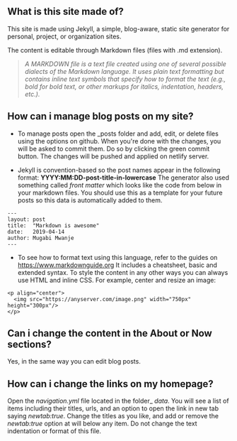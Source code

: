 ## What is this site made of?

This site is made using Jekyll, a simple, blog-aware, static site generator for personal, project, or organization sites.

The content is editable through Markdown files (files with .md extension).

>_A MARKDOWN file is a text file created using one of several possible dialects of the Markdown language. It uses plain text formatting but contains inline text symbols that specify how to format the text (e.g., *bold* for bold text, or other markups for italics, indentation, headers, etc.)._

## How can i manage blog posts on my site?

* To manage posts open the _posts folder and add, edit, or delete files using the options on github.
When you're done with the changes, you will be asked to commit them. Do so by clicking the green commit button.
The changes will be pushed and applied on netlify server.

* Jekyll is convention-based so the post names appear in the following format: __YYYY:MM:DD-post-title-in-lowercase__
The generator also used something called _front matter_ which looks like the code from below in your markdown files.
You should use this as a template for your future posts so this data is automatically added to them.

```
---
layout: post
title:  "Markdown is awesome"
date:   2019-04-14
author: Mugabi Mwanje
---
```

* To see how to format text using this language, refer to the guides on https://www.markdownguide.org
It includes a cheatsheet, basic and extended syntax. 
To style the content in any other ways you can always use HTML and inline CSS.
For example, center and resize an image:

```
<p align="center">
  <img src="https://anyserver.com/image.png" width="750px" height="300px"/>
</p>
```

## Can i change the content in the About or Now sections?

Yes, in the same way you can edit blog posts.

## How can i change the links on my homepage?

Open the _navigation.yml_ file located in the folder_ _data_. You will see a list of items including their titles, urls, and an option to open the link in new tab saying _newtab:true_. Change the titles as you like, and add or remove the _newtab:true_ option at will below any item. Do not change the text indentation or format of this file.